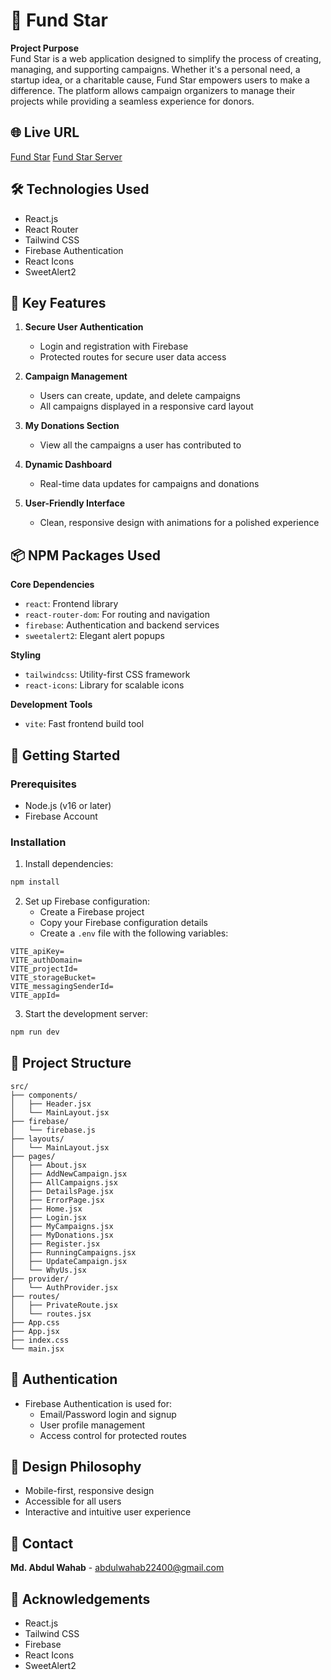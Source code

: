 # 🌟 Fund Star

**Project Purpose**  
Fund Star is a web application designed to simplify the process of creating, managing, and supporting campaigns. Whether it's a personal need, a startup idea, or a charitable cause, Fund Star empowers users to make a difference. The platform allows campaign organizers to manage their projects while providing a seamless experience for donors.

## 🌐 Live URL
[Fund Star](https://fundstar.netlify.app/)
[Fund Star Server](https://fund-star-server.vercel.app/)

## 🛠 Technologies Used
* React.js
* React Router
* Tailwind CSS
* Firebase Authentication
* React Icons
* SweetAlert2

## 🚀 Key Features
1. **Secure User Authentication**
   * Login and registration with Firebase
   * Protected routes for secure user data access

2. **Campaign Management**
   * Users can create, update, and delete campaigns
   * All campaigns displayed in a responsive card layout

3. **My Donations Section**
   * View all the campaigns a user has contributed to

4. **Dynamic Dashboard**
   * Real-time data updates for campaigns and donations

5. **User-Friendly Interface**
   * Clean, responsive design with animations for a polished experience

## 📦 NPM Packages Used

**Core Dependencies**
* `react`: Frontend library
* `react-router-dom`: For routing and navigation
* `firebase`: Authentication and backend services
* `sweetalert2`: Elegant alert popups

**Styling**
* `tailwindcss`: Utility-first CSS framework
* `react-icons`: Library for scalable icons

**Development Tools**
* `vite`: Fast frontend build tool

## 🚀 Getting Started

### Prerequisites
* Node.js (v16 or later)
* Firebase Account

### Installation

1. Install dependencies:
```bash
npm install
```

2. Set up Firebase configuration:
   * Create a Firebase project
   * Copy your Firebase configuration details
   * Create a `.env` file with the following variables:
```env
VITE_apiKey=
VITE_authDomain=
VITE_projectId=
VITE_storageBucket=
VITE_messagingSenderId=
VITE_appId=
```

3. Start the development server:
```bash
npm run dev
```

## 📂 Project Structure
```
src/
├── components/
│   ├── Header.jsx
│   └── MainLayout.jsx
├── firebase/
│   └── firebase.js
├── layouts/
│   └── MainLayout.jsx
├── pages/
│   ├── About.jsx
│   ├── AddNewCampaign.jsx
│   ├── AllCampaigns.jsx
│   ├── DetailsPage.jsx
│   ├── ErrorPage.jsx
│   ├── Home.jsx
│   ├── Login.jsx
│   ├── MyCampaigns.jsx
│   ├── MyDonations.jsx
│   ├── Register.jsx
│   ├── RunningCampaigns.jsx
│   ├── UpdateCampaign.jsx
│   └── WhyUs.jsx
├── provider/
│   └── AuthProvider.jsx
├── routes/
│   ├── PrivateRoute.jsx
│   └── routes.jsx
├── App.css
├── App.jsx
├── index.css
└── main.jsx
```

## 🔐 Authentication
* Firebase Authentication is used for:
   * Email/Password login and signup
   * User profile management
   * Access control for protected routes

## 🎨 Design Philosophy
* Mobile-first, responsive design
* Accessible for all users
* Interactive and intuitive user experience

## 📧 Contact
**Md. Abdul Wahab** - abdulwahab22400@gmail.com

## 🙏 Acknowledgements
* React.js
* Tailwind CSS
* Firebase
* React Icons
* SweetAlert2